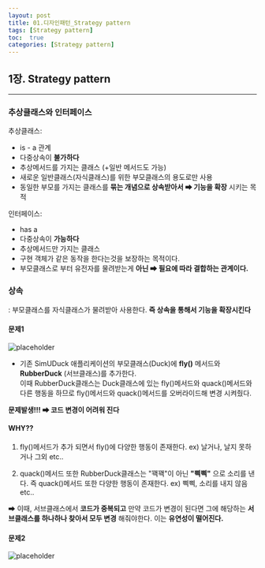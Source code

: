 ```yaml
---
layout: post
title: 01.디자인패턴_Strategy pattern
tags: [Strategy pattern]
toc:  true
categories: [Strategy pattern]
---
```


## 1장. Strategy pattern
<hr/>

### 추상클래스와 인터페이스
추상클래스:
- is - a 관계
- 다중상속이 **불가하다**
- 추상메서드를 가지는 클래스 (+일반 메서드도 가능)
- 새로운 일반클래스(자식클래스)를 위한 부모클래스의 용도로만 사용
- 동일한 부모를 가지는 클래스를 **묶는 개념으로 상속받아서 ➡ 기능을 확장** 시키는 목적

인터페이스:
- has a
- 다중상속이 **가능하다**
- 추상메서드만 가지는 클래스
- 구현 객체가 같은 동작을 한다는것을 보장하는 목적이다.
- 부모클래스로 부터 유전자를 물려받는게 **아닌 ➡ 필요에 따라 결합하는 관계이다.**

### 상속
: 부모클래스를 자식클래스가 물려받아 사용한다. **즉 상속을 통해서 기능을 확장시킨다**

#### 문제1
![placeholder](예제1)
- 기존 SimUDuck 애플리케이션의 부모클래스(Duck)에 **fly()** 메서드와 **RubberDuck** (서브클래스)를 추가한다.<br>
이때 RubberDuck클래스는 Duck클래스에 있는 fly()메서드와 quack()메서드와 다른 행동을 하므로 fly()메서드와 quack()메서드를 오버라이드해 변경 시켜줬다.

**문제발생!!! ➡ 코드 변경이 어려워 진다**

#### WHY??
1. fly()메서드가 추가 되면서 fly()에 다양한 행동이 존재한다.
ex) 날거나, 날지 못하거나 그외 etc..

2. quack()메서드 또한 RubberDuck클래스는 "꽥꽥"이 아닌 **"삑삑"** 으로 소리를 낸다. 즉 quack()메서드 또한 다양한 행동이 존재한다.
ex) 삑삑, 소리를 내지 않음 etc..

➡ 이때, 서브클래스에서 **코드가 중복되고** 만약 코드가 변경이 된다면 그에 해당하는 **서브클래스를 하나하나 찾아서 모두 변경** 해줘야한다. 이는 **유연성이 떨어진다.**

#### 문제2
![placeholder](예제2)
